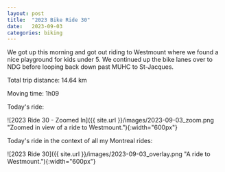 ```yaml
---
layout: post
title:  "2023 Bike Ride 30"
date:   2023-09-03
categories: biking
---
```


We got up this morning and got out riding to Westmount where we found a nice playground for kids under 5. We continued up the bike lanes over to NDG before looping back down past 
MUHC to St-Jacques.

Total trip distance: 14.64 km

Moving time: 1h09

Today's ride:

![2023 Ride 30 - Zoomed In]({{ site.url }}/images/2023-09-03_zoom.png "Zoomed in view of a ride to Westmount."){:width="600px"}

Today's ride in the context of all my Montreal rides:

![2023 Ride 30]({{ site.url }}/images/2023-09-03_overlay.png "A ride to Westmount."){:width="600px"}
